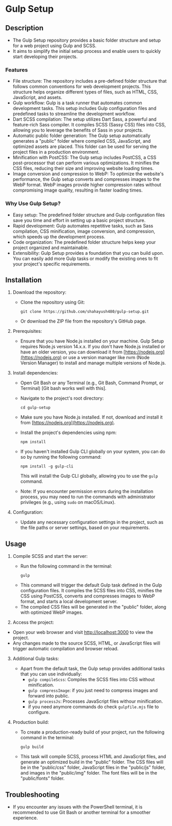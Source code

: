# Gulp Setup

## Description
- The Gulp Setup repository provides a basic folder structure and setup for a web project using Gulp and SCSS. 
- It aims to simplify the initial setup process and enable users to quickly start developing their projects.

### Features
- File structure: The repository includes a pre-defined folder structure that follows common conventions for web development projects. This structure helps organize different types of files, such as HTML, CSS, JavaScript, and assets.
- Gulp workflow: Gulp is a task runner that automates common development tasks. This setup includes Gulp configuration files and predefined tasks to streamline the development workflow.
- Dart SCSS compilation: The setup utilizes Dart Sass, a powerful and feature-rich Sass compiler. It compiles SCSS (Sassy CSS) files into CSS, allowing you to leverage the benefits of Sass in your projects.
- Automatic public folder generation: The Gulp setup automatically generates a "public" folder where compiled CSS, JavaScript, and optimized assets are placed. This folder can be used for serving the project files in a production environment.
- Minification with PostCSS: The Gulp setup includes PostCSS, a CSS post-processor that can perform various optimizations. It minifies the CSS files, reducing their size and improving website loading times.
- Image conversion and compression to WebP: To optimize the website's performance, the Gulp setup converts and compresses images to the WebP format. WebP images provide higher compression rates without compromising image quality, resulting in faster loading times.

### Why Use Gulp Setup?
- Easy setup: The predefined folder structure and Gulp configuration files save you time and effort in setting up a basic project structure.
- Rapid development: Gulp automates repetitive tasks, such as Sass compilation, CSS minification, image conversion, and compression, which speeds up the development process.
- Code organization: The predefined folder structure helps keep your project organized and maintainable.
- Extensibility: Gulp Setup provides a foundation that you can build upon. You can easily add more Gulp tasks or modify the existing ones to fit your project's specific requirements.


## Installation
1. Download the repository:
   - Clone the repository using Git:
     ```
     git clone https://github.com/shahayush480/gulp-setup.git
     ```
   - Or download the ZIP file from the repository's GitHub page.


2. Prerequisites:
   - Ensure that you have Node.js installed on your machine. Gulp Setup requires Node.js version 14.x.x. If you don't have Node.js installed or have an older version, you can download it from [https://nodejs.org](https://nodejs.org) or use a version manager like nvm (Node Version Manager) to install and manage multiple versions of Node.js.

3. Install dependencies:
   - Open Git Bash or any Terminal (e.g., Git Bash, Command Prompt, or Terminal) [Git bash works well with this].
   - Navigate to the project's root directory:
     ```
     cd gulp-setup
     ```
   - Make sure you have Node.js installed. If not, download and install it from [https://nodejs.org](https://nodejs.org).
   - Install the project's dependencies using npm:
     ```
     npm install
     ```
   - If you haven't installed Gulp CLI globally on your system, you can do so by running the following command:
     ```
     npm install -g gulp-cli
     ```
     This will install the Gulp CLI globally, allowing you to use the `gulp` command.

   - Note: If you encounter permission errors during the installation process, you may need to run the commands with administrator privileges (e.g., using `sudo` on macOS/Linux).

4. Configuration:
   - Update any necessary configuration settings in the project, such as the file paths or server settings, based on your requirements.



## Usage
1. Compile SCSS and start the server:
   - Run the following command in the terminal:
     ```
     gulp
     ```
    - This command will trigger the default Gulp task defined in the Gulp configuration files. It compiles the SCSS files into CSS, minifies the CSS using PostCSS, converts and compresses images to WebP format, and starts a local development server.
   - The compiled CSS files will be generated in the "public" folder, along with optimized WebP images.


2. Access the project:
  - Open your web browser and visit [http://localhost:3000](http://localhost:3000) to view the project.
   - Any changes made to the source SCSS, HTML, or JavaScript files will trigger automatic compilation and browser reload.

3. Additional Gulp tasks:
   - Apart from the default task, the Gulp setup provides additional tasks that you can use individually:
     - `gulp compileScss`: Compiles the SCSS files into CSS without minification.
     - `gulp compressImage`: if you just need to compress images and forward into public.
     - `gulp processJs`: Processes JavaScript files withour minification.
     - if you need anymore commands do check `gulpfile.mjs` file to configure.

4. Production build:
   - To create a production-ready build of your project, run the following command in the terminal:
     ```
     gulp build
     ```
   - This task will compile SCSS, process HTML and JavaScript files, and generate an optimized build in the "public" folder. The CSS files will be in the "public/css" folder, JavaScript files in the "public/js" folder, and images in the "public/img" folder. The font files will be in the "public/fonts" folder.



## Troubleshooting
- If you encounter any issues with the PowerShell terminal, it is recommended to use Git Bash or another terminal for a smoother experience.